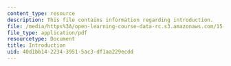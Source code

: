 ```yaml
---
content_type: resource
description: This file contains information regarding introduction.
file: /media/https%3A/open-learning-course-data-rc.s3.amazonaws.com/15-053-optimization-methods-in-management-science-spring-2013/40d1bb14223439515ac3df1aa229ecdd_MIT15_053S13_lec1.pdf
file_type: application/pdf
resourcetype: Document
title: Introduction
uid: 40d1bb14-2234-3951-5ac3-df1aa229ecdd
---
```

